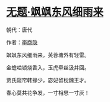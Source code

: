 # [无题·飒飒东风细雨来](http://so.gushiwen.org/view_70856.aspx)

朝代：唐代

作者：[李商隐](http://so.gushiwen.org/author_204.aspx)

飒飒东风细雨来，芙蓉塘外有轻雷。

金蟾啮锁烧香入，玉虎牵丝汲井回。

贾氏窥帘韩掾少，宓妃留枕魏王才。

春心莫共花争发，一寸相思一寸灰！

